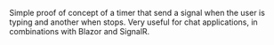 Simple proof of concept of a timer that send a signal when the user is typing and another when stops. Very useful for chat applications, in combinations with Blazor and SignalR.
